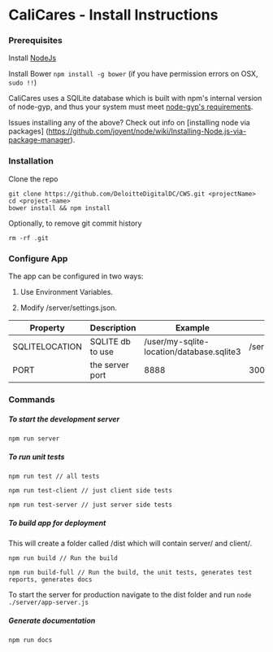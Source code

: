 CaliCares - Install Instructions
=================

### Prerequisites

Install [NodeJs](https://nodejs.org/)

Install Bower ```npm install -g bower``` (if you have permission errors on OSX, ```sudo !!```)

CaliCares uses a SQlLite database which is built with npm's internal version of node-gyp, and thus your system must meet [node-gyp's requirements](https://github.com/TooTallNate/node-gyp#installation).

Issues installing any of the above? Check out info on [installing node via packages] (https://github.com/joyent/node/wiki/Installing-Node.js-via-package-manager).

### Installation

Clone the repo

```
git clone https://github.com/DeloitteDigitalDC/CWS.git <projectName>
cd <project-name>
bower install && npm install
```

Optionally, to remove git commit history

```
rm -rf .git
```

### Configure App

The app can be configured in two ways:

1. Use Environment Variables.

2. Modify /server/settings.json.

Property       | Description       | Example                                    |  Default
-------------  | ----------------- | ------------------------------------------ | ----------------------------
SQLITELOCATION | SQLITE db to use  | /user/my-sqlite-location/database.sqlite3  | <project-name>/server/db/database.sqlite3
PORT           | the server port   | 8888                                       | 3000


### Commands

##### To start the development server

```
npm run server
```

##### To run unit tests

```
npm run test // all tests
```

```
npm run test-client // just client side tests
```

```
npm run test-server // just server side tests
```

##### To build app for deployment

This will create a folder called /dist which will contain server/ and client/.

```
npm run build // Run the build
```

```
npm run build-full // Run the build, the unit tests, generates test reports, generates docs
```

To start the server for production navigate to the dist folder and run ```node ./server/app-server.js```

##### Generate documentation

```
npm run docs
```
